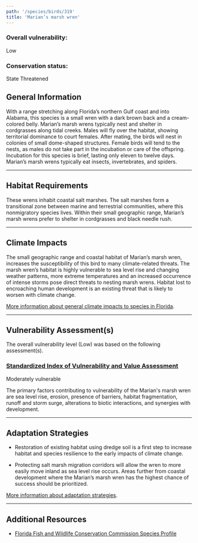```yaml
---
path: '/species/birds/319'
title: 'Marian’s marsh wren'
---
```


<content-header icon="perching_birds" title="Marian’s marsh wren" subtitle="Cistothorus palustris marianae">
</content-header>

<div id="TopSection">



<div>

### Overall vulnerability:

<div class="vulnerability vulnerability-low">Low</div>



### Conservation status:

State Threatened

</div>
</div>

## General Information

With a range stretching along Florida’s northern Gulf coast and into Alabama, this species is a small wren with a dark brown back and a cream-colored belly. Marian’s marsh wrens typically nest and shelter in cordgrasses along tidal creeks. Males will fly over the habitat, showing territorial dominance to court females. After mating, the birds will nest in colonies of small dome-shaped structures. Female birds will tend to the nests, as males do not take part in the incubation or care of the offspring. Incubation for this species is brief, lasting only eleven to twelve days. Marian’s marsh wrens typically eat insects, invertebrates, and spiders.

<hr />

## Habitat Requirements

These wrens inhabit coastal salt marshes.  The salt marshes form a transitional zone between marine and terrestrial communities, where this nonmigratory species lives. Within their small geographic range, Marian’s marsh wrens prefer to shelter in cordgrasses and black needle rush.

<hr />

## Climate Impacts

The small geographic range and coastal habitat of Marian’s marsh wren, increases the susceptibility of this bird to many climate-related threats.  The marsh wren’s habitat is highly vulnerable to sea level rise and changing weather patterns, more extreme temperatures and an increased occurrence of intense storms pose direct threats to nesting marsh wrens. Habitat lost to encroaching human development is an existing threat that is likely to worsen with climate change.

[More information about general climate impacts to species in Florida](/impacts/species).



<hr />

## Vulnerability Assessment(s)

The overall vulnerability level (Low) was based on the following assessment(s).
#### 
<div class="vulnerability-header">
<h3><a href="/impacts/vulnerability/sivva/species">Standardized Index of Vulnerability and Value Assessment</a></h3>
<div class="vulnerability vulnerability-moderate">Moderately vulnerable</div>
</div> 

The primary factors contributing to vulnerability of the Marian's marsh wren are sea level rise, erosion, presence of barriers, habitat fragmentation, runoff and storm surge, alterations to biotic interactions, and synergies with development.


<hr />

## Adaptation Strategies

- Restoration of existing habitat using dredge soil is a first step to increase habitat and species resilience to the early impacts of climate change.

- Protecting salt marsh migration corridors will allow the wren to more easily move inland as sea level rise occurs.  Areas further from coastal development where the Marian’s marsh wren has the highest chance of success should be prioritized.

[More information about adaptation strategies](/strategies).

<hr />


## Additional Resources

- [Florida Fish and Wildlife Conservation Commission Species Profile](https://myfwc.com/wildlifehabitats/profiles/birds/songbirds/marians-marsh-wren/)
